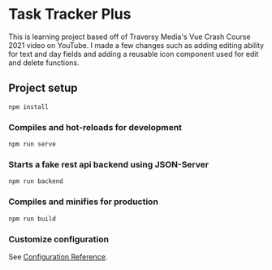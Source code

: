 # Task Tracker Plus

This is learning project based off of Traversy Media's Vue Crash Course 2021 video on YouTube.  I made a few changes such as adding editing ability for text and day fields and adding a reusable icon component used for edit and delete functions.

## Project setup
```
npm install
```

### Compiles and hot-reloads for development
```
npm run serve
```

### Starts a fake rest api backend using JSON-Server
```
npm run backend
```

### Compiles and minifies for production
```
npm run build
```

### Customize configuration
See [Configuration Reference](https://cli.vuejs.org/config/).
